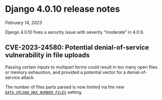 # Django 4.0.10 release notes

*February 14, 2023*

Django 4.0.10 fixes a security issue with severity “moderate” in 4.0.9.

## CVE-2023-24580: Potential denial-of-service vulnerability in file uploads

Passing certain inputs to multipart forms could result in too many open files
or memory exhaustion, and provided a potential vector for a denial-of-service
attack.

The number of files parts parsed is now limited via the new
[`DATA_UPLOAD_MAX_NUMBER_FILES`](../ref/settings.md#std-setting-DATA_UPLOAD_MAX_NUMBER_FILES) setting.
